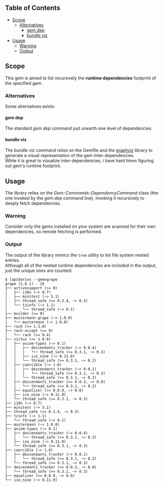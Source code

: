 ## Table of Contents

* [Scope](#scope)
  * [Alternatives](#alternatives)
    * [gem dep](#gem-dep)
    * [bundle viz](#bundle-viz)
* [Usage](#usage)
  * [Warning](#warning)
  * [Output](#output)

## Scope
This gem is aimed to list recursively the **runtime dependencies** footprint of the specified gem.

### Alternatives
Some alternatives exists: 

#### gem dep
The standard *gem dep* command just unearth one level of dependencies.

#### bundle viz
The *bundle viz* command relies on the Gemfile and the [graphviz](http://www.graphviz.org/) library to generate a visual representation of the gem inter-dependencies.  
While it is great to visualize inter-dependencies, i have hard times figuring out gem's  runtime footprint.

## Usage
The library relies on the *Gem::Commands::DependencyCommand* class (the one invoked by the *gem dep* command line), invoking it recursively to deeply fetch dependencies.

### Warning
Consider only the gems installed on your system are scanned for their own dependencies, no remote fetching is performed.

### Output
The output of the library mimics the `tree` utility to list file system nested entries.  
Although all of the nested runtime dependencies are included in the output, just the unique ones are counted:
```
$ lapidarius --gem=grape
grape (1.0.1) - 16
├── activesupport (>= 0)
│   ├── i18n (~> 0.7)
│   ├── minitest (~> 5.1)
│   ├── thread_safe (>= 0.3.4, ~> 0.3)
│   └── tzinfo (~> 1.1)
│       └── thread_safe (~> 0.1)
├── builder (>= 0)
├── mustermann-grape (~> 1.0.0)
│   └── mustermann (~> 1.0.0)
├── rack (>= 1.3.0)
├── rack-accept (>= 0)
│   └── rack (>= 0.4)
├── virtus (>= 1.0.0)
│   ├── axiom-types (~> 0.1)
│   │   ├── descendants_tracker (~> 0.0.4)
│   │   │   └── thread_safe (>= 0.3.1, ~> 0.3)
│   │   ├── ice_nine (~> 0.11.0)
│   │   └── thread_safe (>= 0.3.1, ~> 0.3)
│   ├── coercible (~> 1.0)
│   │   ├── descendants_tracker (~> 0.0.1)
│   │   │   └── thread_safe (>= 0.3.1, ~> 0.3)
│   │   └── thread_safe (>= 0.3.1, ~> 0.3)
│   ├── descendants_tracker (>= 0.0.3, ~> 0.0)
│   │   └── thread_safe (>= 0.3.1, ~> 0.3)
│   ├── equalizer (>= 0.0.9, ~> 0.0)
│   ├── ice_nine (~> 0.11.0)
│   └── thread_safe (>= 0.3.1, ~> 0.3)
├── i18n (~> 0.7)
├── minitest (~> 5.1)
├── thread_safe (>= 0.3.4, ~> 0.3)
├── tzinfo (~> 1.1)
│   └── thread_safe (~> 0.1)
├── mustermann (~> 1.0.0)
├── axiom-types (~> 0.1)
│   ├── descendants_tracker (~> 0.0.4)
│   │   └── thread_safe (>= 0.3.1, ~> 0.3)
│   ├── ice_nine (~> 0.11.0)
│   └── thread_safe (>= 0.3.1, ~> 0.3)
├── coercible (~> 1.0)
│   ├── descendants_tracker (~> 0.0.1)
│   │   └── thread_safe (>= 0.3.1, ~> 0.3)
│   └── thread_safe (>= 0.3.1, ~> 0.3)
├── descendants_tracker (>= 0.0.3, ~> 0.0)
│   └── thread_safe (>= 0.3.1, ~> 0.3)
├── equalizer (>= 0.0.9, ~> 0.0)
└── ice_nine (~> 0.11.0)
```
